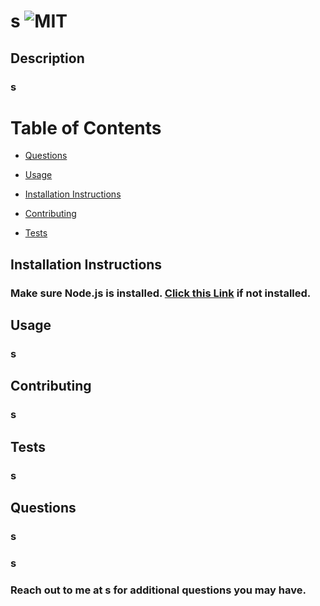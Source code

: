 # s ![MIT](https://img.shields.io/badge/License-MIT-blue.svg)
## Description
### s

# Table of Contents
* [Questions](#questions)

* [Usage](#usage)

* [Installation Instructions](#install)

* [Contributing](#contributing)

* [Tests](#tests)

<a name="install"></a>
## Installation Instructions
### Make sure Node.js is installed. [Click this Link](!https://nodejs.org/en/download/) if not installed.

<a name="usage"></a>
## Usage 
### s

<a name="contributing"></a>
## Contributing
### s

<a name="tests"></a>
## Tests
### s

<a name="questions"></a>
## Questions
### s
### s
### Reach out to me at s for additional questions you may have.